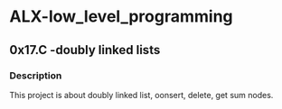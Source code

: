 # ALX-low_level_programming

## 0x17.C -doubly linked lists

### Description
This project is about doubly linked list, oonsert, delete, get sum nodes.